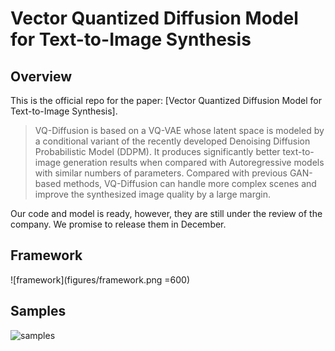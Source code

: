# Vector Quantized Diffusion Model for Text-to-Image Synthesis

## Overview

This is the official repo for the paper: [Vector Quantized Diffusion Model for Text-to-Image Synthesis].

> VQ-Diffusion is based on a VQ-VAE whose latent space is modeled by a conditional variant of the recently developed Denoising Diffusion Probabilistic Model (DDPM). It produces significantly better text-to-image generation results when compared with Autoregressive models with similar numbers of parameters. Compared with previous GAN-based methods, VQ-Diffusion can handle more complex scenes and improve the synthesized image quality by a large margin.

Our code and model is ready, however, they are still under the review of the company. We promise to release them in December.

## Framework

![framework](figures/framework.png =600)

## Samples

![samples](figures/samples.png)
